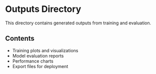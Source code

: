 # Outputs Directory

This directory contains generated outputs from training and evaluation.

## Contents

- Training plots and visualizations
- Model evaluation reports
- Performance charts
- Export files for deployment
